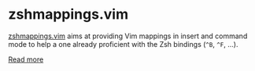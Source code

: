 # zshmappings.vim

[zshmappings.vim](https://github.com/aymericbeaumet/zshmappings.vim) aims at
providing Vim mappings in insert and command mode to help a one already
proficient with the Zsh bindings (`^B`, `^F`, ...).

[Read more](./doc/zshmappings.txt)
